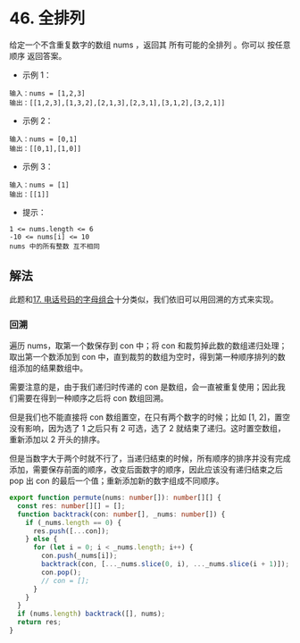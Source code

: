 # 46. 全排列

给定一个不含重复数字的数组 nums ，返回其 所有可能的全排列 。你可以 按任意顺序 返回答案。

- 示例 1：

```
输入：nums = [1,2,3]
输出：[[1,2,3],[1,3,2],[2,1,3],[2,3,1],[3,1,2],[3,2,1]]
```

- 示例 2：

```
输入：nums = [0,1]
输出：[[0,1],[1,0]]
```

- 示例 3：

```
输入：nums = [1]
输出：[[1]]
```

- 提示：

```
1 <= nums.length <= 6
-10 <= nums[i] <= 10
nums 中的所有整数 互不相同
```

## 解法

此题和[17. 电话号码的字母组合](https://github.com/shellingfordly/algorithms/tree/master/src/17_letterCombinations)十分类似，我们依旧可以用回溯的方式来实现。

### 回溯

遍历 nums，取第一个数保存到 con 中；将 con 和裁剪掉此数的数组递归处理；取出第一个数添加到 con 中，直到裁剪的数组为空时，得到第一种顺序排列的数组添加的结果数组中。

需要注意的是，由于我们递归时传递的 con 是数组，会一直被重复使用；因此我们需要在得到一种顺序之后将 con 数组回溯。

但是我们也不能直接将 con 数组置空，在只有两个数字的时候；比如 [1, 2]，置空没有影响，因为选了 1 之后只有 2 可选，选了 2 就结束了递归。这时置空数组，重新添加以 2 开头的排序。

但是当数字大于两个时就不行了，当递归结束的时候，所有顺序的排序并没有完成添加，需要保存前面的顺序，改变后面数字的顺序，因此应该没有递归结束之后 pop 出 con 的最后一个值；重新添加新的数字组成不同顺序。

```ts
export function permute(nums: number[]): number[][] {
  const res: number[][] = [];
  function backtrack(con: number[], _nums: number[]) {
    if (_nums.length == 0) {
      res.push([...con]);
    } else {
      for (let i = 0; i < _nums.length; i++) {
        con.push(_nums[i]);
        backtrack(con, [..._nums.slice(0, i), ..._nums.slice(i + 1)]);
        con.pop();
        // con = [];
      }
    }
  }
  if (nums.length) backtrack([], nums);
  return res;
}
```
